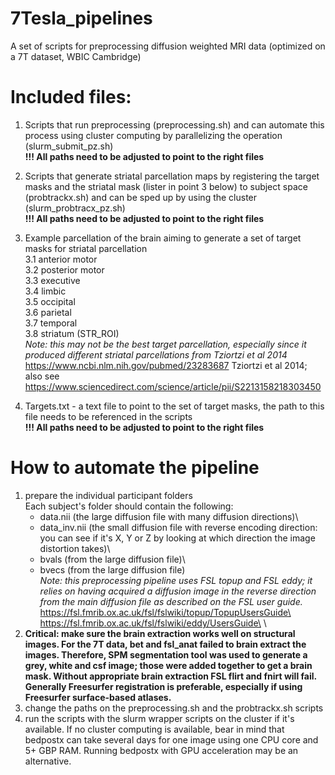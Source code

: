 # 7Tesla_pipelines
A set of scripts for preprocessing diffusion weighted MRI data (optimized on a 7T dataset, WBIC Cambridge)

# Included files:
  1. Scripts that run preprocessing (preprocessing.sh) and can automate this process using cluster computing by parallelizing the operation (slurm_submit_pz.sh)\
  **!!! All paths need to be adjusted to point to the right files**
  2. Scripts that generate striatal parcellation maps by registering the target masks and the striatal mask (lister in point 3 below) to subject space (probtrackx.sh) and can be sped up by using the cluster (slurm_probtracx_pz.sh) \
  **!!! All paths need to be adjusted to point to the right files**
  3. Example parcellation of the brain aiming to generate a set of target masks for striatal parcellation \
    3.1 anterior motor \
    3.2 posterior motor \
    3.3 executive\
    3.4 limbic\
    3.5 occipital\
    3.6 parietal\
    3.7 temporal\
    3.8 striatum (STR_ROI)\
    *Note: this may not be the best target parcellation, especially since it produced different striatal parcellations from Tziortzi et al 2014* \
        https://www.ncbi.nlm.nih.gov/pubmed/23283687  Tziortzi et al 2014; also see \
        https://www.sciencedirect.com/science/article/pii/S2213158218303450
    
  4. Targets.txt - a text file to point to the set of target masks, the path to this file needs to be referenced in the scripts \
  **!!! All paths need to be adjusted to point to the right files**
# How to automate the pipeline
  1. prepare the individual participant folders\
    Each subject's folder should contain the following:
      - data.nii (the large diffusion file with many diffusion directions)\
      - data_inv.nii (the small diffusion file with reverse encoding direction: you can see if it's X, Y or Z by looking at which direction the image distortion takes)\
      - bvals (from the large diffusion file)\
      - bvecs (from the large diffusion file)\
      *Note: this preprocessing pipeline uses FSL topup and FSL eddy; it relies on having acquired a diffusion image in the reverse direction from the main diffusion file as described on the FSL user guide.*\
      https://fsl.fmrib.ox.ac.uk/fsl/fslwiki/topup/TopupUsersGuide\
      https://fsl.fmrib.ox.ac.uk/fsl/fslwiki/eddy/UsersGuide\ \
  2. **Critical: make sure the brain extraction works well on structural images. For the 7T data, bet and fsl_anat failed to brain extract the images. Therefore, SPM segmentation tool was used to generate a grey, white and csf image; those were added together to get a brain mask. Without appropriate brain extraction FSL flirt and fnirt will fail. Generally Freesurfer registration is preferable, especially if using Freesurfer surface-based atlases.**
  3. change the paths on the preprocessing.sh and the probtrackx.sh scripts 
  3. run the scripts with the slurm wrapper scripts on the cluster if it's available. If no cluster computing is available, bear in mind that bedpostx can take several days for one image using one CPU core and 5+ GBP RAM. Running bedpostx with GPU acceleration may be an alternative.
